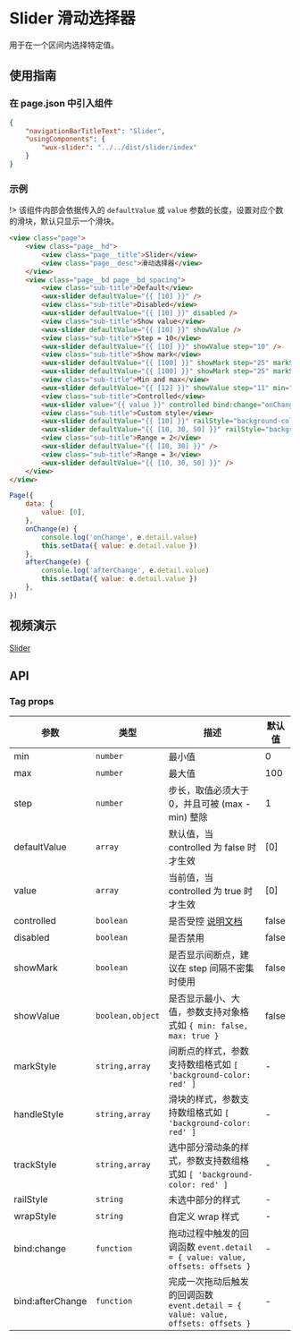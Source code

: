# Slider 滑动选择器

用于在一个区间内选择特定值。

## 使用指南

### 在 page.json 中引入组件

```json
{
    "navigationBarTitleText": "Slider",
    "usingComponents": {
        "wux-slider": "../../dist/slider/index"
    }
}
```

### 示例

!> 该组件内部会依据传入的 `defaultValue` 或 `value` 参数的长度，设置对应个数的滑块，默认只显示一个滑块。

```html
<view class="page">
    <view class="page__hd">
        <view class="page__title">Slider</view>
        <view class="page__desc">滑动选择器</view>
    </view>
    <view class="page__bd page__bd_spacing">
        <view class="sub-title">Default</view>
        <wux-slider defaultValue="{{ [10] }}" />
        <view class="sub-title">Disabled</view>
        <wux-slider defaultValue="{{ [10] }}" disabled />
        <view class="sub-title">Show value</view>
        <wux-slider defaultValue="{{ [10] }}" showValue />
        <view class="sub-title">Step = 10</view>
        <wux-slider defaultValue="{{ [10] }}" showValue step="10" />
        <view class="sub-title">Show mark</view>
        <wux-slider defaultValue="{{ [100] }}" showMark step="25" markStyle="background-color: red" />
        <wux-slider defaultValue="{{ [100] }}" showMark step="25" markStyle="{{ ['background-color: red', 'background-color: yellow', 'background-color: blue'] }}" />
        <view class="sub-title">Min and max</view>
        <wux-slider defaultValue="{{ [12] }}" showValue step="11" min="0" max="88" />
        <view class="sub-title">Controlled</view>
        <wux-slider value="{{ value }}" controlled bind:change="onChange" bind:afterChange="afterChange" />
        <view class="sub-title">Custom style</view>
        <wux-slider defaultValue="{{ [10] }}" railStyle="background-color: blue" trackStyle="background-color: red" handleStyle="background-color: yellow" />
        <wux-slider defaultValue="{{ [10, 30, 50] }}" railStyle="background-color: blue" trackStyle="{{ ['background-color: red', 'background-color: yellow'] }}" handleStyle="{{ ['background-color: yellow', 'background-color: red', 'background-color: blue'] }}" />
        <view class="sub-title">Range = 2</view>
        <wux-slider defaultValue="{{ [10, 30] }}" />
        <view class="sub-title">Range = 3</view>
        <wux-slider defaultValue="{{ [10, 30, 50] }}" />
    </view>
</view>
```

```js
Page({
	data: {
		value: [0],
	},
	onChange(e) {
		console.log('onChange', e.detail.value)
		this.setData({ value: e.detail.value })
	},
	afterChange(e) {
		console.log('afterChange', e.detail.value)
		this.setData({ value: e.detail.value })
	},
})
```

## 视频演示

[Slider](./_media/slider.mp4 ':include :type=iframe width=375px height=667px')

## API

### Tag props

| 参数 | 类型 | 描述 | 默认值 |
| --- | --- | --- | --- |
| min | <code>number</code> | 最小值 | 0 |
| max | <code>number</code> | 最大值 | 100 |
| step | <code>number</code> | 步长，取值必须大于 0，并且可被 (max - min) 整除 | 1 |
| defaultValue | <code>array</code> | 默认值，当 controlled 为 false 时才生效 | [0] |
| value | <code>array</code> | 当前值，当 controlled 为 true 时才生效 | [0] |
| controlled | <code>boolean</code> | 是否受控 [说明文档](controlled.md) | false |
| disabled | <code>boolean</code> | 是否禁用 | false |
| showMark | <code>boolean</code> | 是否显示间断点，建议在 step 间隔不密集时使用 | false |
| showValue | <code>boolean,object</code> | 是否显示最小、大值，参数支持对象格式如 `{ min: false, max: true }` | false |
| markStyle | <code>string,array</code> | 间断点的样式，参数支持数组格式如 `[ 'background-color: red' ]` | - |
| handleStyle | <code>string,array</code> | 滑块的样式，参数支持数组格式如 `[ 'background-color: red' ]` | - |
| trackStyle | <code>string,array</code> | 选中部分滑动条的样式，参数支持数组格式如 `[ 'background-color: red' ]` | - |
| railStyle | <code>string</code> | 未选中部分的样式 | - |
| wrapStyle | <code>string</code> | 自定义 wrap 样式 | - |
| bind:change | <code>function</code> | 拖动过程中触发的回调函数 `event.detail = { value: value, offsets: offsets }` | - |
| bind:afterChange | <code>function</code> | 完成一次拖动后触发的回调函数 `event.detail = { value: value, offsets: offsets }` | - |